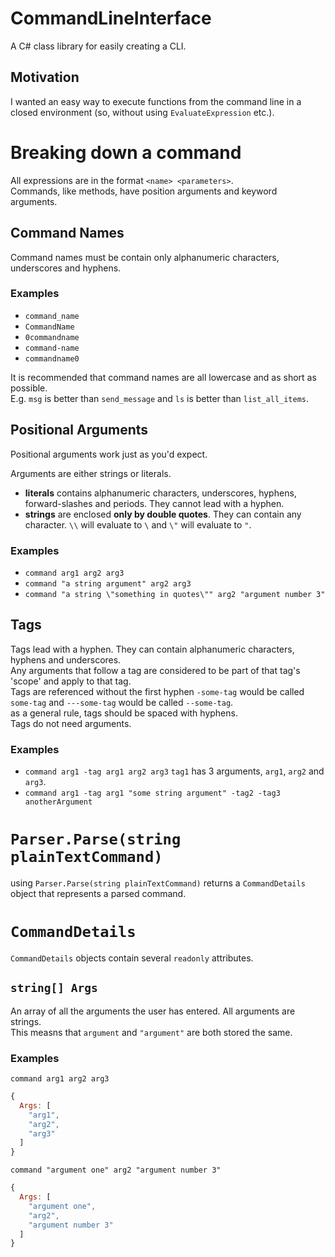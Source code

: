 # CommandLineInterface
A C# class library for easily creating a CLI.

## Motivation
I wanted an easy way to execute functions from the command line in a closed environment (so, without using `EvaluateExpression` etc.).

# Breaking down a command
All expressions are in the format `<name> <parameters>`.   
Commands, like methods, have position arguments and keyword arguments.

## Command Names
Command names must be contain only alphanumeric characters, underscores and hyphens.  

### Examples

- `command_name`
- `CommandName`
- `0commandname`
- `command-name`
- `commandname0`

It is recommended that command names are all lowercase and as short as possible.  
E.g. `msg` is better than `send_message` and `ls` is better than `list_all_items`.

## Positional Arguments
Positional arguments work just as you'd expect.

Arguments are either strings or literals. 
- **literals** contains alphanumeric characters, underscores, hyphens, forward-slashes and periods. 
They cannot lead with a hyphen.  
- **strings** are enclosed **only by double quotes**. They can contain any character. `\\` will evaluate to `\` and `\"` will evaluate to `"`.

### Examples

- `command arg1 arg2 arg3`
- `command "a string argument" arg2 arg3`
- `command "a string \"something in quotes\"" arg2 "argument number 3"`


## Tags

Tags lead with a hyphen. They can contain alphanumeric characters, hyphens and underscores.  
Any arguments that follow a tag are considered to be part of that tag's 'scope' and apply to that tag.  
Tags are referenced without the first hyphen `-some-tag` would be called `some-tag` and `---some-tag` would be called `--some-tag`.  
as a general rule, tags should be spaced with hyphens.  
Tags do not need arguments.

### Examples

- `command arg1 -tag arg1 arg2 arg3` `tag1` has 3 arguments, `arg1`, `arg2` and `arg3`.
- `command arg1 -tag arg1 "some string argument" -tag2 -tag3 anotherArgument`

# `Parser.Parse(string plainTextCommand)`

using `Parser.Parse(string plainTextCommand)` returns a `CommandDetails` object that represents a parsed command.

# `CommandDetails`

`CommandDetails` objects contain several `readonly` attributes.  

## `string[] Args`

An array of all the arguments the user has entered. All arguments are strings.  
This measns that `argument` and `"argument"` are both stored the same.

### Examples

`command arg1 arg2 arg3`
```js
{
  Args: [
    "arg1",
    "arg2",
    "arg3"
  ]
}
```

`command "argument one" arg2 "argument number 3"`
```js
{
  Args: [
    "argument one",
    "arg2",
    "argument number 3"
  ]
}
```




